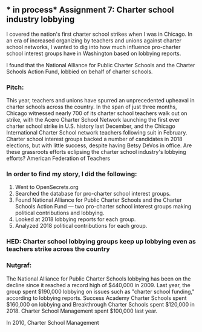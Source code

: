 ## * in process* Assignment 7: Charter school industry lobbying 

I covered the nation's first charter school strikes when I was in Chicago. In an era of increased organizing by teachers and unions against charter school networks, I wanted to dig into how much influence pro-charter school interest groups have in Washington based on lobbying reports. 

I found that the National Alliance for Public Charter Schools and the Charter Schools Action Fund, lobbied on behalf of charter schools.

### Pitch:
This year, teachers and unions have spurred an unprecedented upheaval in charter schools across the country. In the span of just three months, Chicago witnessed nearly 700 of its charter school teachers walk out on strike, with the Acero Charter School Network launching the first ever charter school strike in U.S. history last December, and the Chicago International Charter School network teachers following suit in February. Charter school interest groups backed a number of candidates in 2018 elections, but with little success, despite having Betsy DeVos in office. Are these grassroots efforts eclipsing the charter school industry's lobbying efforts?
American Federation of Teachers
 
### In order to find my story, I did the following:
1. Went to OpenSecrets.org
1. Searched the database for pro-charter school interest groups.
1. Found National Alliance for Public Charter Schools and the Charter Schools Action Fund — two pro-charter school interest groups making political contributions and lobbying.
1. Looked at 2018 lobbying reports for each group.
1. Analyzed 2018 political contributions for each group. 

### HED: Charter school lobbying groups keep up lobbying even as teachers strike across the country
### Nutgraf: 

The National Alliance for Public Charter Schools lobbying has been on the decline since it reached a record high of $440,000 in 2009. Last year, the group spent $190,000 lobbying on issues such as "charter school funding," according to lobbying reports. Success Academy Charter Schools spent $160,000 on lobbying and Breakthrough Charter Schools spent $120,000 in 2018. Charter School Management spent $100,000 last year. 

In 2010, Charter School Management 



